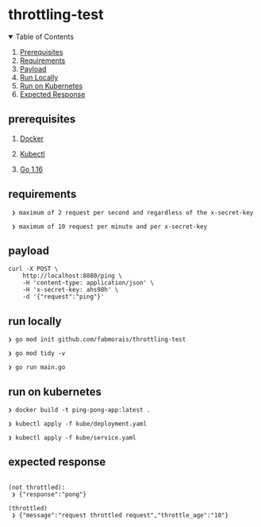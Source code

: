 # throttling-test

<!-- TABLE OF CONTENTS -->
<details open="open">
  <summary>Table of Contents</summary>
  <ol>
    <li><a href="#prerequisites">Prerequisites</a></li>
    <li><a href="#requirements">Requirements</a></li>
    <li><a href="#payload">Payload</a></li>
    <li><a href="#run-locally">Run Locally</a></li>
    <li><a href="#run-on-kubernetes">Run on Kubernetes</a></li>
    <li><a href="#expected-response">Expected Response</a></li>
  </ol>
</details>

## prerequisites

  1. [Docker](https://docs.docker.com/docker-for-mac/install/)

  2. [Kubectl](https://v1-18.docs.kubernetes.io/docs/tasks/tools/install-kubectl/)

  3. [Go 1.16](https://golang.org/doc/install?download=go1.16.darwin-amd64.pkg)

## requirements

```
 ❯ maximum of 2 request per second and regardless of the x-secret-key

 ❯ maximum of 10 request per minute and per x-secret-key
```

## payload

```
curl -X POST \
    http://localhost:8080/ping \
    -H 'content-type: application/json' \
    -H 'x-secret-key: ahs98h' \
    -d '{"request":"ping"}'
```

## run locally

```
❯ go mod init github.com/fabmorais/throttling-test

❯ go mod tidy -v

❯ go run main.go
```

## run on kubernetes

```
❯ docker build -t ping-pong-app:latest .

❯ kubectl apply -f kube/deployment.yaml

❯ kubectl apply -f kube/service.yaml
```

## expected response

```

(not throttled):
 ❯ {"response":"pong"}

(throttled)
 ❯ {"message":"request throttled request","throttle_age":"10"}

```
